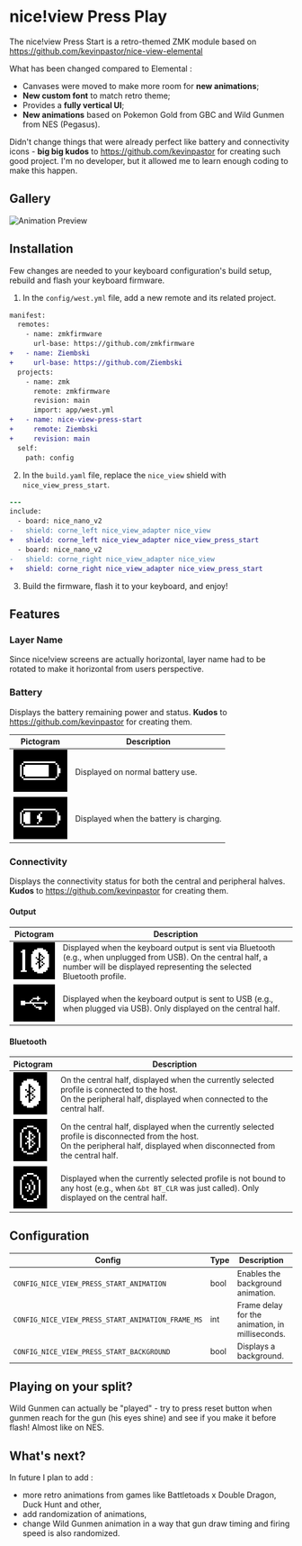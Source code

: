 # nice!view Press Play

The nice!view Press Start is a retro-themed ZMK module based on https://github.com/kevinpastor/nice-view-elemental

What has been changed compared to Elemental : 
- Canvases were moved to make more room for **new animations**;
- **New custom font** to match retro theme;
- Provides a **fully vertical UI**;
- **New animations** based on Pokemon Gold from GBC and Wild Gunmen from NES (Pegasus). 

Didn't change things that were already perfect like battery and connectivity icons - **big big kudos** to https://github.com/kevinpastor for creating such good project. 
I'm no developer, but it allowed me to learn enough coding to make this happen. 

## Gallery

![Animation Preview](./assets/Animations.gif)

## Installation

Few changes are needed to your keyboard configuration's build setup, rebuild and flash your keyboard firmware.

1. In the `config/west.yml` file, add a new remote and its related project. 

```diff
manifest:
  remotes:
    - name: zmkfirmware
      url-base: https://github.com/zmkfirmware
+   - name: Ziembski
+     url-base: https://github.com/Ziembski
  projects:
    - name: zmk
      remote: zmkfirmware
      revision: main
      import: app/west.yml
+   - name: nice-view-press-start
+     remote: Ziembski
+     revision: main
  self:
    path: config
```

2. In the `build.yaml` file, replace the `nice_view` shield with `nice_view_press_start`.

```diff
---
include:
  - board: nice_nano_v2
-   shield: corne_left nice_view_adapter nice_view
+   shield: corne_left nice_view_adapter nice_view_press_start
  - board: nice_nano_v2
-   shield: corne_right nice_view_adapter nice_view
+   shield: corne_right nice_view_adapter nice_view_press_start
```

3. Build the firmware, flash it to your keyboard, and enjoy!

## Features

### Layer Name

Since nice!view screens are actually horizontal, layer name had to be rotated to make it horizontal from users perspective.

### Battery

Displays the battery remaining power and status. **Kudos** to https://github.com/kevinpastor for creating them.

| Pictogram                                            | Description                             |
| ---------------------------------------------------- | --------------------------------------- |
| ![Battery](./assets/battery.png)                     | Displayed on normal battery use.        |
| ![Battery - Charging](./assets/battery_charging.png) | Displayed when the battery is charging. |

### Connectivity

Displays the connectivity status for both the central and peripheral halves. **Kudos** to https://github.com/kevinpastor for creating them.

#### Output

| Pictogram                                                        | Description                                                                                                                                                                            |
| ---------------------------------------------------------------- | -------------------------------------------------------------------------------------------------------------------------------------------------------------------------------------- |
| ![Connectivity - Bluetooth](./assets/connectivity_bluetooth.png) | Displayed when the keyboard output is sent via Bluetooth (e.g., when unplugged from USB). On the central half, a number will be displayed representing the selected Bluetooth profile. |
| ![Connectivity - USB](./assets/connectivity_usb.png)             | Displayed when the keyboard output is sent to USB (e.g., when plugged via USB). Only displayed on the central half.                                                                    |

#### Bluetooth

| Pictogram                                                        | Description                                                                                                                                                                       |
| ---------------------------------------------------------------- | --------------------------------------------------------------------------------------------------------------------------------------------------------------------------------- |
| ![Bluetooth - Connected](./assets/bluetooth_connected.png)       | On the central half, displayed when the currently selected profile is connected to the host.<br />On the peripheral half, displayed when connected to the central half.           |
| ![Bluetooth - Disconnected](./assets/bluetooth_disconnected.png) | On the central half, displayed when the currently selected profile is disconnected from the host.<br />On the peripheral half, displayed when disconnected from the central half. |
| ![Bluetooth - Searching](./assets/bluetooth_searching.png)       | Displayed when the currently selected profile is not bound to any host (e.g., when `&bt BT_CLR` was just called). Only displayed on the central half.                             |

## Configuration

| Config                                          | Type | Description                                                                                                       | Default |
| ----------------------------------------------- | ---- | ----------------------------------------------------------------------------------------------------------------- | ------- |
| `CONFIG_NICE_VIEW_PRESS_START_ANIMATION`          | bool | Enables the background animation.                                                                                 | y       |
| `CONFIG_NICE_VIEW_PRESS_START_ANIMATION_FRAME_MS` | int  | Frame delay for the animation, in milliseconds.                                                                   | 250     |
| `CONFIG_NICE_VIEW_PRESS_START_BACKGROUND`         | bool | Displays a background.                                                                                            | y       |
<!--
| `CONFIG_NICE_VIEW_ELEMENTAL_CAPITALIZATION`     | bool | Enables full capitalization for the layer name.                                                                   | y       | 
-->

## Playing on your split?

Wild Gunmen can actually be "played" - try to press reset button when gunmen reach for the gun (his eyes shine) and see if you make it before flash! Almost like on NES.

## What's next?

In future I plan to add :
- more retro animations from games like Battletoads x Double Dragon, Duck Hunt and other, 
- add randomization of animations,
- change Wild Gunmen animation in a way that gun draw timing and firing speed is also randomized.